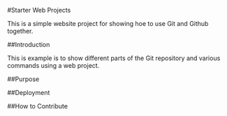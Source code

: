 #Starter Web Projects

This is a simple website project for showing hoe to use Git and Github together.

##Introduction

This is example is to show different parts of the Git repository and various commands using a web project.

##Purpose

##Deployment

##How to Contribute